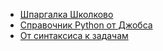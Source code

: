+ [Шпаргалка Школково](https://1.shkolkovo.online/public-storage/0685c4ff-adde-40c0-a1d0-0d5892a00c5b)
+ [Справочник Python от Джобса](https://m.vk.com/wall-184870282_13107)
+ [От синтаксиса к задачам](https://teletype.in/@toadharvard_blog/from_syntax_to_tasks)
